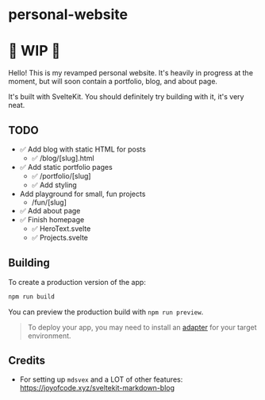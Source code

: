 # personal-website

# 🚧 WIP 🚧

Hello! This is my revamped personal website. It's heavily in progress at the moment, but will soon contain a portfolio, blog, and about page.

It's built with SvelteKit. You should definitely try building with it, it's very neat.

## TODO

- ✅ Add blog with static HTML for posts
  - ✅ /blog/[slug].html
- ✅ Add static portfolio pages
  - ✅ /portfolio/[slug]
  - ✅ Add styling
- Add playground for small, fun projects
  - /fun/[slug]
- ✅ Add about page
- ✅ Finish homepage
  - ✅ HeroText.svelte
  - ✅ Projects.svelte

## Building

To create a production version of the app:

```bash
npm run build
```

You can preview the production build with `npm run preview`.

> To deploy your app, you may need to install an [adapter](https://kit.svelte.dev/docs/adapters) for your target environment.

## Credits

- For setting up `mdsvex` and a LOT of other features: https://joyofcode.xyz/sveltekit-markdown-blog
